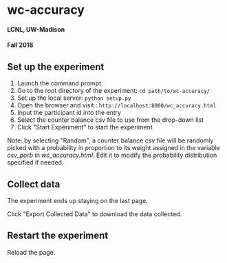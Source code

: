 # wc-accuracy
#### LCNL, UW-Madison
#### Fall 2018

## Set up the experiment
1. Launch the command prompt
2. Go to the root directory of the experiment: ```cd path/to/wc-accuracy/```
3. Set up the local server: ```python setup.py```
4. Open the browser and visit : ```http://localhost:8000/wc_accuracy.html```
5. Input the participant id into the entry
6. Select the counter balance csv file to use from the drop-down list
7. Click "Start Experiment" to start the experiment

Note: by selecting "Random", a counter balance csv file will be randomly picked with a probability 
in proportion to its weight assigned in the variable *csv_porb* in *wc_accuracy.html*.
Edit it to modify the probability distribution specified if needed.

## Collect data
The experiment ends up staying on the last page.

Click "Export Collected Data" to download the data collected.

## Restart the experiment
Reload the page.